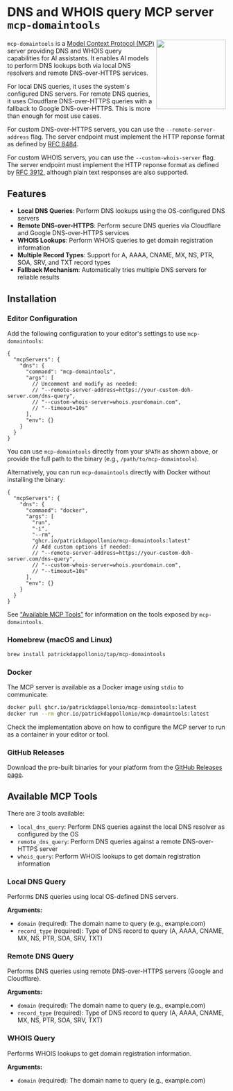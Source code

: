 # DNS and WHOIS query MCP server `mcp-domaintools`

<img src="https://i.imgur.com/cai3zrG.png" width="160" align="right" />  `mcp-domaintools` is a [Model Context Protocol (MCP)](https://modelcontextprotocol.io/introduction) server providing DNS and WHOIS query capabilities for AI assistants. It enables AI models to perform DNS lookups both via local DNS resolvers and remote DNS-over-HTTPS services.

For local DNS queries, it uses the system's configured DNS servers. For remote DNS queries, it uses Cloudflare DNS-over-HTTPS queries with a fallback to Google DNS-over-HTTPS. This is more than enough for most use cases.

For custom DNS-over-HTTPS servers, you can use the `--remote-server-address` flag. The server endpoint must implement the HTTP reponse format as defined by [RFC 8484](https://datatracker.ietf.org/doc/html/rfc8484#section-4.2).

For custom WHOIS servers, you can use the `--custom-whois-server` flag. The server endpoint must implement the HTTP reponse format as defined by [RFC 3912](https://datatracker.ietf.org/doc/html/rfc3912), although plain text responses are also supported.

## Features

- **Local DNS Queries**: Perform DNS lookups using the OS-configured DNS servers
- **Remote DNS-over-HTTPS**: Perform secure DNS queries via Cloudflare and Google DNS-over-HTTPS services
- **WHOIS Lookups**: Perform WHOIS queries to get domain registration information
- **Multiple Record Types**: Support for A, AAAA, CNAME, MX, NS, PTR, SOA, SRV, and TXT record types
- **Fallback Mechanism**: Automatically tries multiple DNS servers for reliable results

## Installation

### Editor Configuration

Add the following configuration to your editor's settings to use `mcp-domaintools`:

```json5
{
  "mcpServers": {
    "dns": {
      "command": "mcp-domaintools",
      "args": [
        // Uncomment and modify as needed:
        // "--remote-server-address=https://your-custom-doh-server.com/dns-query",
        // "--custom-whois-server=whois.yourdomain.com",
        // "--timeout=10s"
      ],
      "env": {}
    }
  }
}
```

You can use `mcp-domaintools` directly from your `$PATH` as shown above, or provide the full path to the binary (e.g., `/path/to/mcp-domaintools`).

Alternatively, you can run `mcp-domaintools` directly with Docker without installing the binary:

```json5
{
  "mcpServers": {
    "dns": {
      "command": "docker",
      "args": [
        "run",
        "-i",
        "--rm",
        "ghcr.io/patrickdappollonio/mcp-domaintools:latest"
        // Add custom options if needed:
        // "--remote-server-address=https://your-custom-doh-server.com/dns-query",
        // "--custom-whois-server=whois.yourdomain.com",
        // "--timeout=10s"
      ],
      "env": {}
    }
  }
}
```

See ["Available MCP Tools"](#available-mcp-tools) for information on the tools exposed by `mcp-domaintools`.

### Homebrew (macOS and Linux)

```bash
brew install patrickdappollonio/tap/mcp-domaintools
```

### Docker

The MCP server is available as a Docker image using `stdio` to communicate:

```bash
docker pull ghcr.io/patrickdappollonio/mcp-domaintools:latest
docker run --rm ghcr.io/patrickdappollonio/mcp-domaintools:latest
```

Check the implementation above on how to configure the MCP server to run as a container in your editor or tool.

### GitHub Releases

Download the pre-built binaries for your platform from the [GitHub Releases page](https://github.com/patrickdappollonio/mcp-domaintools/releases).

## Available MCP Tools

There are 3 tools available:

- `local_dns_query`: Perform DNS queries against the local DNS resolver as configured by the OS
- `remote_dns_query`: Perform DNS queries against a remote DNS-over-HTTPS server
- `whois_query`: Perform WHOIS lookups to get domain registration information

### Local DNS Query

Performs DNS queries using local OS-defined DNS servers.

**Arguments:**
- `domain` (required): The domain name to query (e.g., example.com)
- `record_type` (required): Type of DNS record to query (A, AAAA, CNAME, MX, NS, PTR, SOA, SRV, TXT)

### Remote DNS Query

Performs DNS queries using remote DNS-over-HTTPS servers (Google and Cloudflare).

**Arguments:**
- `domain` (required): The domain name to query (e.g., example.com)
- `record_type` (required): Type of DNS record to query (A, AAAA, CNAME, MX, NS, PTR, SOA, SRV, TXT)

### WHOIS Query

Performs WHOIS lookups to get domain registration information.

**Arguments:**
- `domain` (required): The domain name to query (e.g., example.com)
